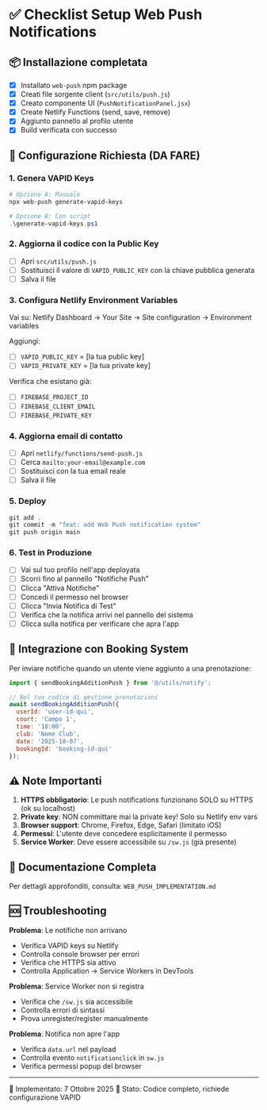# ✅ Checklist Setup Web Push Notifications

## 📦 Installazione completata
- [x] Installato `web-push` npm package
- [x] Creati file sorgente client (`src/utils/push.js`)
- [x] Creato componente UI (`PushNotificationPanel.jsx`)
- [x] Create Netlify Functions (send, save, remove)
- [x] Aggiunto pannello al profilo utente
- [x] Build verificata con successo

## 🔧 Configurazione Richiesta (DA FARE)

### 1. Genera VAPID Keys
```powershell
# Opzione A: Manuale
npx web-push generate-vapid-keys

# Opzione B: Con script
.\generate-vapid-keys.ps1
```

### 2. Aggiorna il codice con la Public Key
- [ ] Apri `src/utils/push.js`
- [ ] Sostituisci il valore di `VAPID_PUBLIC_KEY` con la chiave pubblica generata
- [ ] Salva il file

### 3. Configura Netlify Environment Variables
Vai su: Netlify Dashboard → Your Site → Site configuration → Environment variables

Aggiungi:
- [ ] `VAPID_PUBLIC_KEY` = [la tua public key]
- [ ] `VAPID_PRIVATE_KEY` = [la tua private key]

Verifica che esistano già:
- [ ] `FIREBASE_PROJECT_ID`
- [ ] `FIREBASE_CLIENT_EMAIL`
- [ ] `FIREBASE_PRIVATE_KEY`

### 4. Aggiorna email di contatto
- [ ] Apri `netlify/functions/send-push.js`
- [ ] Cerca `mailto:your-email@example.com`
- [ ] Sostituisci con la tua email reale
- [ ] Salva il file

### 5. Deploy
```powershell
git add .
git commit -m "feat: add Web Push notification system"
git push origin main
```

### 6. Test in Produzione
- [ ] Vai sul tuo profilo nell'app deployata
- [ ] Scorri fino al pannello "Notifiche Push"
- [ ] Clicca "Attiva Notifiche"
- [ ] Concedi il permesso nel browser
- [ ] Clicca "Invia Notifica di Test"
- [ ] Verifica che la notifica arrivi nel pannello del sistema
- [ ] Clicca sulla notifica per verificare che apra l'app

## 🎯 Integrazione con Booking System

Per inviare notifiche quando un utente viene aggiunto a una prenotazione:

```javascript
import { sendBookingAdditionPush } from '@/utils/notify';

// Nel tuo codice di gestione prenotazioni
await sendBookingAdditionPush({
  userId: 'user-id-qui',
  court: 'Campo 1',
  time: '18:00',
  club: 'Nome Club',
  date: '2025-10-07',
  bookingId: 'booking-id-qui'
});
```

## ⚠️ Note Importanti

1. **HTTPS obbligatorio**: Le push notifications funzionano SOLO su HTTPS (ok su localhost)
2. **Private key**: NON committare mai la private key! Solo su Netlify env vars
3. **Browser support**: Chrome, Firefox, Edge, Safari (limitato iOS)
4. **Permessi**: L'utente deve concedere esplicitamente il permesso
5. **Service Worker**: Deve essere accessibile su `/sw.js` (già presente)

## 📖 Documentazione Completa

Per dettagli approfonditi, consulta: `WEB_PUSH_IMPLEMENTATION.md`

## 🆘 Troubleshooting

**Problema**: Le notifiche non arrivano
- Verifica VAPID keys su Netlify
- Controlla console browser per errori
- Verifica che HTTPS sia attivo
- Controlla Application → Service Workers in DevTools

**Problema**: Service Worker non si registra
- Verifica che `/sw.js` sia accessibile
- Controlla errori di sintassi
- Prova unregister/register manualmente

**Problema**: Notifica non apre l'app
- Verifica `data.url` nel payload
- Controlla evento `notificationclick` in `sw.js`
- Verifica permessi popup del browser

---

📅 Implementato: 7 Ottobre 2025
🔄 Stato: Codice completo, richiede configurazione VAPID
